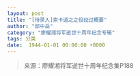 ```yaml
---
layout: post
title: "[待录入]索卡道之之役经过概要"
author: "邱中岳"
category: "廖耀湘将军逝世十周年纪念专辑"
tags: 分类
date:  1944-01-01 00:00:00 +0000
---
```

> 来源：廖耀湘将军逝世十周年纪念集P188